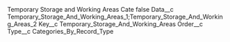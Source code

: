 <?xml version="1.0" encoding="UTF-8"?>
<CustomMetadata xmlns="http://soap.sforce.com/2006/04/metadata" xmlns:xsi="http://www.w3.org/2001/XMLSchema-instance" xmlns:xsd="http://www.w3.org/2001/XMLSchema">
    <label>Temporary Storage and Working Areas Cate</label>
    <protected>false</protected>
    <values>
        <field>Data__c</field>
        <value xsi:type="xsd:string">Temporary_Storage_And_Working_Areas_1;Temporary_Storage_And_Working_Areas_2</value>
    </values>
    <values>
        <field>Key__c</field>
        <value xsi:type="xsd:string">Temporary_Storage_And_Working_Areas</value>
    </values>
    <values>
        <field>Order__c</field>
        <value xsi:nil="true"/>
    </values>
    <values>
        <field>Type__c</field>
        <value xsi:type="xsd:string">Categories_By_Record_Type</value>
    </values>
</CustomMetadata>
